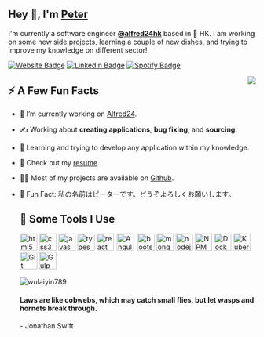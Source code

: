 
## Hey :wave:, I'm [Peter](https://peterwu789.com/)

I'm currently a software engineer **[@alfred24hk](https://www.alfred24.com.hk/en/home)** based in 🌁 HK. I am working on some new side projects, learning a couple of new dishes, and trying to improve my knowledge on different sector!

[![Website Badge](https://img.shields.io/badge/-peterwu789.com-4E69C8?style=flat-square&amp;labelColor=4E69C8&amp;logo=Google&amp;link=https://peterwu789.com/)](https://peterwu789.com/) [![LinkedIn Badge](https://img.shields.io/badge/-@peterwu-0077B5?style=flat-square&amp;labelColor=0077B5&amp;logo=LinkedIn&amp;link=https://www.linkedin.com/in/peter-wu-5a626614b/)](https://www.linkedin.com/in/peter-wu-5a626614b/) [![Spotify Badge](https://img.shields.io/badge/-@Peter%20Wu-1ED760?style=flat-square&amp;labelColor=fff&amp;logo=Spotify&amp;link=https://open.spotify.com/user/peterw_sb?si=-MH1nu8DQ7eVU-SXnQPquQ)](https://open.spotify.com/user/peterw_sb?si=-MH1nu8DQ7eVU-SXnQPquQ)

<img align="right" src="https://1.bp.blogspot.com/-PerenMfIjCM/XpcyoHWXSzI/AAAAAAAAB-g/DuPj_IoSWAMod3pVy4eEya4uxk-KN0UuACLcBGAsYHQ/s1600/typing%2Bcat%2Bgif3.gif" />

## :zap: A Few Fun Facts
<ul>
<li>
<p>👾 I’m currently working on <a href="https://www.alfred24.com.hk/en/home">Alfred24</a>.</p>
</li>
<li>
<p>✍️ Working about <strong>creating applications</strong>, <strong>bug fixing</strong>, and <strong>sourcing</strong>.</p>
</li>
<li>
<p>🤔 Learning and trying to develop any application within my knowledge.</p>
</li>
</li>
<li>
<p>📙 Check out my <a href="https://peterwu789.com/pdf/CV_Peter_HK_V9.pdf">resume</a>.</p>
</li>
<li>
<p>👨‍💻 Most of my projects are available on <a href="https://github.com/wulaiyin789">Github</a>.</p>
</li>
<li>
<p>🎉 Fun Fact: 私の名前はピーターです。どうぞよろしくお願いします。</p>
 
## :rocket: Some Tools I Use

<p align="left">
<img src="https://img.icons8.com/color/48/000000/html-5--v1.png" alt="html5" width="35" height="35" />
<img src="https://img.icons8.com/color/48/000000/css3.png" alt="css3" width="35" height="35" />
<img src="https://img.icons8.com/color/48/000000/javascript--v1.png" alt="javascript" width="35" height="35" />
<img src="https://img.icons8.com/color/48/000000/typescript.png" alt="typescript" width="35" height="35" />
<img src="https://img.icons8.com/officel/40/000000/react.png" alt="react" width="35px" height="35px" />
<img src="https://img.icons8.com/color/48/000000/angularjs.png" alt="Angular" width="35px" hspace="3" height="35px" />
<img src="https://img.icons8.com/color/48/000000/bootstrap.png" alt="bootstrap" width="35" height="35" />
<img src="https://img.icons8.com/color/48/000000/mongodb.png" alt="mongodb" width="35" height="35" />
<img src="https://img.icons8.com/color/48/000000/nodejs.png" alt="nodejs" width="35" height="35" />
<img src="https://img.icons8.com/color/48/000000/npm.png" alt="NPM" width="35" height="35" />
<img src="https://img.icons8.com/color/48/000000/docker.png" alt="Docker" width="35" height="35" />
<img src="https://img.icons8.com/color/48/000000/kubernetes.png" alt="Kubernetes" width="35" height="35" />
<img src="https://img.icons8.com/color/48/000000/git.png" alt="Git" width="35" height="35" />
<img src="https://img.icons8.com/windows/32/000000/gulp.png" alt="Gulp" width="35" height="35" />
</p>

<img src="https://github-readme-stats.vercel.app/api?username=wulaiyin789&amp;show_icons=true&amp;count_private=true" alt="wulaiyin789" />

<div class="container">
    <h4> Laws are like cobwebs, which may catch small flies, but let wasps and hornets break through.</h4>
    <p>- Jonathan Swift</p>
</div>
